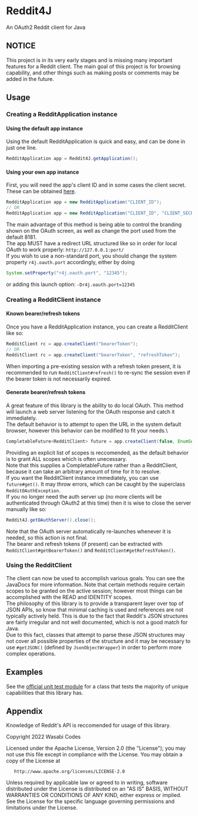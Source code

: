 # Reddit4J
An OAuth2 Reddit client for Java

## NOTICE
This project is in its very early stages and is missing many important features for a Reddit client. The main goal of this project is for browsing capability, and other things such as making posts
or comments may be added in the future.

## Usage
### Creating a RedditApplication instance
#### Using the default app instance
Using the default RedditApplication is quick and easy, and can be done in just one line.
```java
RedditApplication app = Reddit4J.getApplication();
```

#### Using your own app instance
First, you will need the app's client ID and in some cases the client secret. These can be obtained [here](https://www.reddit.com/prefs/apps).
```java
RedditApplication app = new RedditApplication("CLIENT_ID");
// OR
RedditApplication app = new RedditApplication("CLIENT_ID", "CLIENT_SECRET");
```
The main advantage of this method is being able to control the branding shown on the OAuth screen, as well as change the port used from the default 8181.\
The app MUST have a redirect URL structured like so in order for local OAuth to work properly: ``http://127.0.0.1:port/``\
If you wish to use a non-standard port, you should change the system property ``r4j.oauth.port`` accordingly, either by doing
```java
System.setProperty("r4j.oauth.port", "12345");
```
or adding this launch option: ``-Dr4j.oauth.port=12345``

### Creating a RedditClient instance
#### Known bearer/refresh tokens
Once you have a RedditApplication instance, you can create a RedditClient like so:
```java
RedditClient rc = app.createClient("bearerToken");
// OR
RedditClient rc = app.createClient("bearerToken", "refreshToken");
```
When importing a pre-existing session with a refresh token present, it is recommended to run ``RedditClient#refresh()`` to re-sync the session even if the bearer token is not necessarily expired.

#### Generate bearer/refresh tokens
A great feature of this library is the ability to do local OAuth. This method will launch a web server listening for the OAuth response and catch it immediately.\
The default behavior is to attempt to open the URL in the system default browser, however this behavior can be modified to fit your needs.\
```java
CompletableFuture<RedditClient> future = app.createClient(false, EnumSet.of(Scope.IDENTITY, Scope.READ));
```
Providing an explicit list of scopes is reccomended, as the default behavior is to grant ALL scopes which is often unecessary.\
Note that this supplies a CompletableFuture rather than a RedditClient, because it can take an arbitrary amount of time for it to resolve.\
If you want the RedditClient instance immediately, you can use ``future#get()``. It may throw errors, which can be caught by the superclass ``RedditOAuthException``.\
If you no longer need the auth server up (no more clients will be authenticated through OAuth2 at this time) then it is wise to close the server manually like so:
```java
Reddit4J.getOAuthServer().close();
```
Note that the OAuth server automatically re-launches whenever it is needed, so this action is not final.\
The bearer and refresh tokens (if present) can be extracted with ``RedditClient#getBearerToken()`` and ``RedditClient#getRefreshToken()``.

### Using the RedditClient
The client can now be used to accomplish various goals. You can see the JavaDocs for more information. Note that certain methods require certain scopes to be granted on the active session; however most things can be accomplished with the READ and IDENTITY scopes.\
The philosophy of this library is to provide a transparent layer over top of JSON APIs, so know that minimal caching is used and references are not typically actively held. This is due to the fact that Reddit's JSON structures are fairly irregular and not well documented, which is not a good match for Java.\
Due to this fact, classes that attempt to parse these JSON structures may not cover all possible properties of the structure and it may be necessary to use ``#getJSON()`` (defined by ``JsonObjectWrapper``) in order to perform more complex operations.

## Examples
See the [official unit test module](https://github.com/WasabiThumb/Reddit4J/blob/master/src/test/java/R4JTest.java) for a class that tests the majority of unique capabilities that this library has.

## Appendix
Knowledge of Reddit's API is reccomended for usage of this library.

Copyright 2022 Wasabi Codes

Licensed under the Apache License, Version 2.0 (the "License");
you may not use this file except in compliance with the License.
You may obtain a copy of the License at

       http://www.apache.org/licenses/LICENSE-2.0

Unless required by applicable law or agreed to in writing, software
distributed under the License is distributed on an "AS IS" BASIS,
WITHOUT WARRANTIES OR CONDITIONS OF ANY KIND, either express or implied.
See the License for the specific language governing permissions and
limitations under the License.
